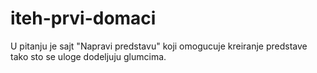 # iteh-prvi-domaci

U pitanju je sajt "Napravi predstavu" koji omogucuje kreiranje predstave tako sto se uloge dodeljuju glumcima.
